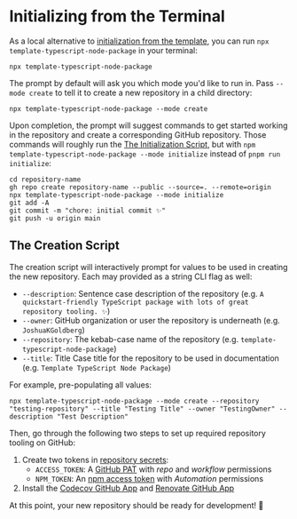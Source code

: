 # Initializing from the Terminal

As a local alternative to [initialization from the template](./InitializationFromTemplate.md), you can run `npx template-typescript-node-package` in your terminal:

```shell
npx template-typescript-node-package
```

The prompt by default will ask you which mode you'd like to run in.
Pass `--mode create` to tell it to create a new repository in a child directory:

```shell
npx template-typescript-node-package --mode create
```

Upon completion, the prompt will suggest commands to get started working in the repository and create a corresponding GitHub repository.
Those commands will roughly run the [The Initialization Script](./InitializationFromTemplate.md#the-initialization-script), but with `npm template-typescript-node-package --mode initialize` instead of `pnpm run initialize`:

```shell
cd repository-name
gh repo create repository-name --public --source=. --remote=origin
npx template-typescript-node-package --mode initialize
git add -A
git commit -m "chore: initial commit ✨"
git push -u origin main
```

## The Creation Script

The creation script will interactively prompt for values to be used in creating the new repository.
Each may provided as a string CLI flag as well:

- `--description`: Sentence case description of the repository (e.g. `A quickstart-friendly TypeScript package with lots of great repository tooling. ✨`)
- `--owner`: GitHub organization or user the repository is underneath (e.g. `JoshuaKGoldberg`)
- `--repository`: The kebab-case name of the repository (e.g. `template-typescript-node-package`)
- `--title`: Title Case title for the repository to be used in documentation (e.g. `Template TypeScript Node Package`)

For example, pre-populating all values:

```shell
npx template-typescript-node-package --mode create --repository "testing-repository" --title "Testing Title" --owner "TestingOwner" --description "Test Description"
```

Then, go through the following two steps to set up required repository tooling on GitHub:

1. Create two tokens in [repository secrets](https://docs.github.com/en/actions/security-guides/encrypted-secrets):
   - `ACCESS_TOKEN`: A [GitHub PAT](https://github.com/settings/tokens/new) with _repo_ and _workflow_ permissions
   - `NPM_TOKEN`: An [npm access token](https://docs.npmjs.com/creating-and-viewing-access-tokens/) with _Automation_ permissions
2. Install the [Codecov GitHub App](https://github.com/marketplace/codecov) and [Renovate GitHub App](https://github.com/marketplace/renovate)

At this point, your new repository should be ready for development! 🥳
